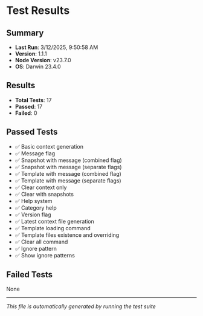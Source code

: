 # Test Results

## Summary
- **Last Run**: 3/12/2025, 9:50:58 AM
- **Version**: 1.1.1
- **Node Version**: v23.7.0
- **OS**: Darwin 23.4.0

## Results
- **Total Tests**: 17
- **Passed**: 17
- **Failed**: 0

## Passed Tests
- ✅ Basic context generation
- ✅ Message flag
- ✅ Snapshot with message (combined flag)
- ✅ Snapshot with message (separate flags)
- ✅ Template with message (combined flag)
- ✅ Template with message (separate flags)
- ✅ Clear context only
- ✅ Clear with snapshots
- ✅ Help system
- ✅ Category help
- ✅ Version flag
- ✅ Latest context file generation
- ✅ Template loading command
- ✅ Template files existence and overriding
- ✅ Clear all command
- ✅ Ignore pattern
- ✅ Show ignore patterns

## Failed Tests
None

---
*This file is automatically generated by running the test suite* 